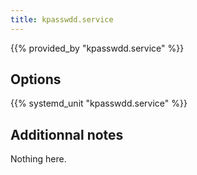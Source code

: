 ```yaml
---
title: kpasswdd.service
---
```


{{% provided_by "kpasswdd.service" %}}

## Options

{{% systemd_unit "kpasswdd.service" %}}

## Additionnal notes

Nothing here.